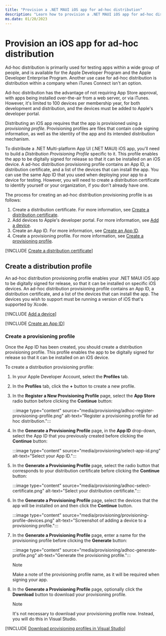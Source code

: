 ```yaml
---
title: "Provision a .NET MAUI iOS app for ad-hoc distribution"
description: "Learn how to provision a .NET MAUI iOS app for ad-hoc distribution."
ms.date: 01/20/2023
---
```


# Provision an iOS app for ad-hoc distribution

Ad-hoc distribution is primarily used for testing apps within a wide group of people, and is available for the Apple Developer Program and the Apple Developer Enterprise Program. Another use case for ad-hoc distribution is distribution within a company when iTunes Connect isn't an option.

Ad-hoc distribution has the advantage of not requiring App Store approval, with apps being installed over-the-air from a web server, or via iTunes. However, it's limited to 100 devices per membership year, for both development and distribution, and the devices must be added to Apple's developer portal.

Distributing an iOS app requires that the app is provisioned using a *provisioning profile*. Provisioning profiles are files that contain code signing information, as well as the identity of the app and its intended distribution mechanism.

To distribute a .NET Multi-platform App UI (.NET MAUI) iOS app, you'll need to build a *Distribution Provisioning Profile* specific to it. This profile enables the app to be digitally signed for release so that it can be installed on an iOS device. A ad-hoc distribution provisioning profile contains an App ID, a distribution certificate, and a list of the devices that can install the app. You can use the same App ID that you used when deploying your app to a device for testing. However, you will need to create a distribution certificate to identify yourself or your organization, if you don't already have one.

The process for creating an ad-hoc distribution provisioning profile is as follows:

1. Create a distribution certificate. For more information, see [Create a distribution certificate](#create-a-distribution-certificate).
1. Add devices to Apple's developer portal. For more information, see [Add a device](#add-a-device).
1. Create an App ID. For more information, see [Create an App ID](#create-an-app-id).
1. Create a provisioning profile. For more information, see [Create a provisioning profile](#create-a-provisioning-profile).

[!INCLUDE [Create a distribution certificate](../includes/distribution-certificate.md)]

## Create a distribution profile

An ad-hoc distribution provisioning profile enables your .NET MAUI iOS app to be digitally signed for release, so that it can be installed on specific iOS devices. An ad-hoc distribution provisioning profile contains an App ID, a distribution certificate, and a list of the devices that can install the app. The devices you wish to support must be running a version of iOS that's supported by Xcode.

[!INCLUDE [Add a device](../includes/add-a-device.md)]

[!INCLUDE [Create an App ID](../includes/app-id.md)]

### Create a provisioning profile

Once the App ID has been created, you should create a distribution provisioning profile. This profile enables the app to be digitally signed for release so that it can be installed on an iOS device.

To create a distribution provisioning profile:

1. In your Apple Developer Account, select the **Profiles** tab.
1. In the **Profiles** tab, click the **+** button to create a new profile.
1. In the **Register a New Provisioning Profile** page, select the **App Store** radio button before clicking the **Continue** button:

    :::image type="content" source="media/provisioning/adhoc-register-provisioning-profile.png" alt-text="Register a provisioning profile for ad hoc distribution.":::

1. In the **Generate a Provisioning Profile** page, in the **App ID** drop-down, select the App ID that you previously created before clicking the **Continue** button:

    :::image type="content" source="media/provisioning/select-app-id.png" alt-text="Select your App ID.":::

1. In the **Generate a Provisioning Profile** page, select the radio button that corresponds to your distribution certificate before clicking the **Continue** button:

    :::image type="content" source="media/provisioning/adhoc-select-certificate.png" alt-text="Select your distribution certificate.":::

1. In the **Generate a Provisioning Profile** page, select the devices that the app will be installed on and then click the **Continue** button.

    :::image type="content" source="media/provisioning/provisioning-profile-devices.png" alt-text="Screenshot of adding a device to a provisioning profile.":::

1. In the **Generate a Provisioning Profile** page, enter a name for the provisioning profile before clicking the **Generate** button:

    :::image type="content" source="media/provisioning/adhoc-generate-profile.png" alt-text="Generate the provisioning profile.":::

    > [!NOTE]
    > Make a note of the provisioning profile name, as it will be required when signing your app.

1. In the **Generate a Provisioning Profile** page, optionally click the **Download** button to download your provisioning profile.

    > [!NOTE]
    > It's not necessary to download your provisioning profile now. Instead, you will do this in Visual Studio.

[!INCLUDE [Download provisioning profiles in Visual Studio](../includes/download-profiles.md)]

<!-- TODO: Next button to the doc where they actually use the distribution provisioning profile to generate the app package. -->
